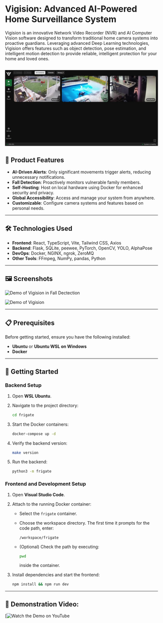 # Vigision: Advanced AI-Powered Home Surveillance System

Vigision is an innovative Network Video Recorder (NVR) and AI Computer Vision software designed to transform traditional home camera systems into proactive guardians. Leveraging advanced Deep Learning technologies, Vigision offers features such as object detection, pose estimation, and intelligent motion detection to provide reliable, intelligent protection for your home and loved ones.

![Vigision_Image](images/image1.png)
---

## 🚀 Product Features

- **AI-Driven Alerts**: Only significant movements trigger alerts, reducing unnecessary notifications.
- **Fall Detection**: Proactively monitors vulnerable family members.
- **Self-Hosting**: Host on local hardware using Docker for enhanced security and privacy.
- **Global Accessibility**: Access and manage your system from anywhere.
- **Customizable**: Configure camera systems and features based on personal needs.

---

## 🛠️ Technologies Used

- **Frontend**: React, TypeScript, Vite, Tailwind CSS, Axios
- **Backend**: Flask, SQLite, peewee, PyTorch, OpenCV, YOLO, AlphaPose
- **DevOps**: Docker, NGINX, ngrok, ZeroMQ
- **Other Tools**: FFmpeg, NumPy, pandas, Python

---

## 🖼️ Screenshots

![Demo of Vigision in Fall Dectection](images/gif1.gif)

![Demo of Vigision](images/gif2.gif)

---

## 📋 Prerequisites

Before getting started, ensure you have the following installed:

- **Ubuntu** or **Ubuntu WSL on Windows**
- **Docker**

---

## 🚀 Getting Started

### Backend Setup
1. Open **WSL Ubuntu**.
2. Navigate to the project directory:
   ```bash
   cd frigate
   ```
3. Start the Docker containers:

   ```bash
   docker-compose up -d
   ```
4. Verify the backend version:

   ```bash
   make version
   ```
5. Run the backend:

   ```bash
   python3 -m frigate
   ```

### Frontend and Development Setup

1. Open **Visual Studio Code**.

2. Attach to the running Docker container:

   * Select the `frigate` container.
   * Choose the workspace directory. The first time it prompts for the code path, enter:

     ```
     /workspace/frigate
     ```
   * (Optional) Check the path by executing:

     ```bash
     pwd
     ```

     inside the container.

3. Install dependencies and start the frontend:

   ```bash
   npm install && npm run dev
   ```

---

## 🎥 Demonstration Video:

[![Watch the Demo on YouTube](https://www.youtube.com/watch?v=K6VdnhWZfHo)

